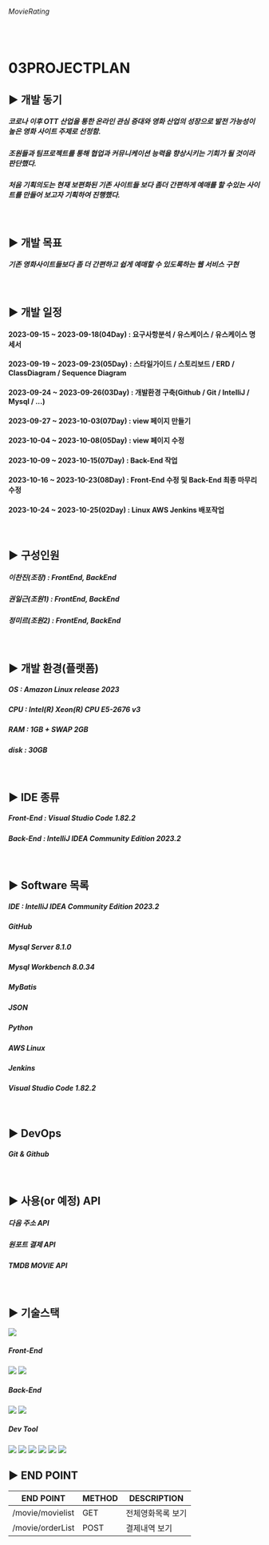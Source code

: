 ###### MovieRating

<br/>

03PROJECTPLAN
=

## ▶️ 개발 동기

##### 코로나 이후 OTT 산업을 통한 온라인 관심 증대와 영화 산업의 성장으로 발전 가능성이 높은 영화 사이트 주제로 선정함.
##### 조원들과 팀프로젝트를 통해 협업과 커뮤니케이션 능력을 향상시키는 기회가 될 것이라 판단했다.
##### 처음 기획의도는 현재 보편화된 기존 사이트들 보다 좀더 간편하게 예매를 할 수있는 사이트를 만들어 보고자 기획하여 진행했다. 

<br/>

## ▶️ 개발 목표

##### 기존 영화사이트들보다 좀 더 간편하고 쉽게 예매할 수 있도록하는 웹 서비스 구현 

<br/>

## ▶️ 개발 일정
#### 2023-09-15 ~ 2023-09-18(04Day) : 요구사항분석 / 유스케이스 / 유스케이스 명세서 
#### 2023-09-19 ~ 2023-09-23(05Day) : 스타일가이드 / 스토리보드 / ERD / ClassDiagram / Sequence Diagram
#### 2023-09-24 ~ 2023-09-26(03Day) : 개발환경 구축(Github / Git / IntelliJ / Mysql / ...)
#### 2023-09-27 ~ 2023-10-03(07Day) : view 페이지 만들기
#### 2023-10-04 ~ 2023-10-08(05Day) : view 페이지 수정
#### 2023-10-09 ~ 2023-10-15(07Day) : Back-End 작업
#### 2023-10-16 ~ 2023-10-23(08Day) : Front-End 수정 및 Back-End 최종 마무리 수정
#### 2023-10-24 ~ 2023-10-25(02Day) : Linux AWS Jenkins 배포작업

<br/>

## ▶️ 구성인원 

##### 이찬진(조장)  : FrontEnd, BackEnd
##### 권일근(조원1) : FrontEnd, BackEnd 
##### 정미르(조원2) : FrontEnd, BackEnd 
<br/>

## ▶️ 개발 환경(플랫폼)

##### OS : Amazon Linux release 2023
##### CPU : Intel(R) Xeon(R) CPU E5-2676 v3
##### RAM : 1GB + SWAP 2GB
##### disk : 30GB

<br/>

## ▶️ IDE 종류

##### Front-End : Visual Studio Code 1.82.2

##### Back-End : IntelliJ IDEA Community Edition 2023.2
<br/>

## ▶️ Software 목록

##### IDE : IntelliJ IDEA Community Edition 2023.2
##### GitHub
##### Mysql Server 8.1.0
##### Mysql Workbench 8.0.34
##### MyBatis
##### JSON
##### Python
##### AWS Linux
##### Jenkins
##### Visual Studio Code 1.82.2

<br/>

## ▶️ DevOps 

##### Git & Github
<br/>



## ▶️ 사용(or 예정) API

##### 다음 주소 API
##### 원포트 결제 API
##### TMDB MOVIE API

<br/>

## ▶️ 기술스택
<img src="https://img.shields.io/badge/github-181717?style=for-the-badge&logo=github&logoColor=white">

##### Front-End
<img src="https://img.shields.io/badge/css3-1572B6?style=for-the-badge&logo=css3&logoColor=white">
<img src="https://img.shields.io/badge/html5-E34F26?style=for-the-badge&logo=html5&logoColor=white">

##### Back-End 
<img src="https://img.shields.io/badge/java-%23ED8B00.svg?style=for-the-badge&logo=java&logoColor=white"/>
<img src="https://img.shields.io/badge/mysql-4479A1?style=for-the-badge&logo=mysql&logoColor=white">

##### Dev Tool
<img src="https://img.shields.io/badge/SpringBoot-6DB33F.svg?style=for-the-badge&logo=springboot&logoColor=white">
<img src="https://img.shields.io/badge/intellijidea-000000.svg?style=for-the-badge&logo=intellijidea&logoColor=white">
<img src="https://img.shields.io/badge/javascript-F7DF1E?style=for-the-badge&logo=javascript&logoColor=white">
<img src="https://img.shields.io/badge/springsecurity-6DB33F?style=for-the-badge&logo=springsecurity&logoColor=white">
<img src="https://img.shields.io/badge/AWS-232F3E.svg?style=for-the-badge&logo=amazonaws&logoColor=white">
<img src="https://img.shields.io/badge/Linux-FCC624?style=for-the-badge&logo=linux&logoColor=black"/>





<br/>

## ▶️ END POINT 

|END POINT|METHOD|DESCRIPTION|
|------|---|---|
|/movie/movielist|GET| 전체영화목록 보기
|/movie/orderList|POST| 결제내역 보기
<br/>







